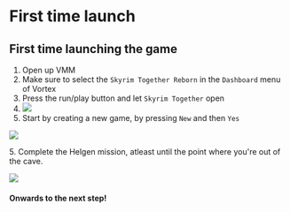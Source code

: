 # First time launch

## First time launching the game

1. Open up VMM
2. Make sure to select the `Skyrim Together Reborn` in the `Dashboard` menu of Vortex
3. Press the run/play button and let `Skyrim Together` open
4. ![](https://i.imgur.com/TsN6Yri.png)
5. Start by creating a new game, by pressing `New` and then `Yes`

![](https://i.imgur.com/dBYh4xi.png)

5\. Complete the Helgen mission, atleast until the point where you're out of the cave.

![](https://i.imgur.com/B9PIEJU.png)

#### Onwards to the next step!
